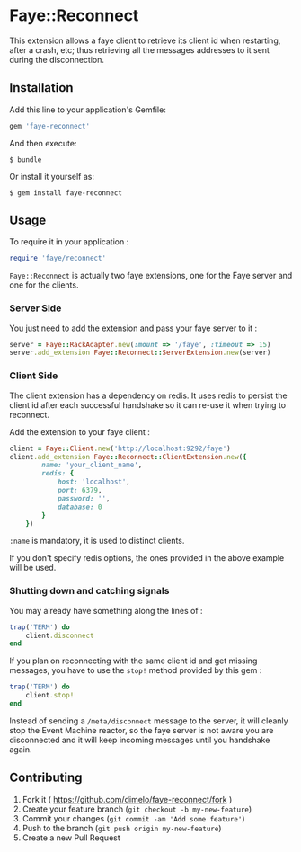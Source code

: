 # Faye::Reconnect

This extension allows a faye client to retrieve its client id when restarting, after a crash, etc; thus retrieving all the messages addresses to it sent during the disconnection.

## Installation

Add this line to your application's Gemfile:

```ruby
gem 'faye-reconnect'
```

And then execute:

    $ bundle

Or install it yourself as:

    $ gem install faye-reconnect

## Usage

To require it in your application :

```ruby
require 'faye/reconnect'
```

``Faye::Reconnect`` is actually two faye extensions, one for the Faye server and one for the clients.

### Server Side

You just need to add the extension and pass your faye server to it :

```ruby
server = Faye::RackAdapter.new(:mount => '/faye', :timeout => 15)
server.add_extension Faye::Reconnect::ServerExtension.new(server)
```

### Client Side

The client extension has a dependency on redis. 
It uses redis to persist the client id after each successful handshake so it can re-use it when trying to reconnect.

Add the extension to your faye client :

```ruby
client = Faye::Client.new('http://localhost:9292/faye')
client.add_extension Faye::Reconnect::ClientExtension.new({
        name: 'your_client_name',
        redis: {
            host: 'localhost',
            port: 6379,
            password: '',
            database: 0
        }
    })
```

``:name`` is mandatory, it is used to distinct clients.

If you don't specify redis options, the ones provided in the above example will be used.

### Shutting down and catching signals

You may already have something along the lines of :

```ruby
trap('TERM') do 
    client.disconnect
end
```

If you plan on reconnecting with the same client id and get missing messages, you have to use the ``stop!`` method provided by this gem :

```ruby
trap('TERM') do 
    client.stop!
end
```

Instead of sending a ``/meta/disconnect`` message to the server, it will cleanly stop the Event Machine reactor, so the faye server is not aware you are disconnected and it will keep incoming messages until you handshake again.


## Contributing

1. Fork it ( https://github.com/dimelo/faye-reconnect/fork )
2. Create your feature branch (`git checkout -b my-new-feature`)
3. Commit your changes (`git commit -am 'Add some feature'`)
4. Push to the branch (`git push origin my-new-feature`)
5. Create a new Pull Request
